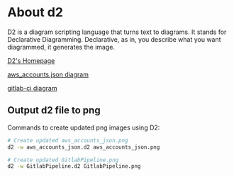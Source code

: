 # About d2

D2 is a diagram scripting language that turns text to diagrams. It stands for Declarative Diagramming. Declarative, as in, you describe what you want diagrammed, it generates the image.

[D2's Homepage](https://d2lang.com/tour/intro/)

[aws_accounts.json diagram](aws_accounts_json.png)

[gitlab-ci diagram](GitlabPipeline.png)

## Output d2 file to png

Commands to create updated png images using D2:

``` bash
# Create updated aws_accounts_json.png
d2 -w aws_accounts_json.d2 aws_accounts_json.png

# Create updated GitlabPipeline.png
d2 -w GitlabPipeline.d2 GitlabPipeline.png
```
